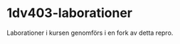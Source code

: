 ﻿1dv403-laborationer
===================

Laborationer i kursen genomförs i en fork av detta repro. 

